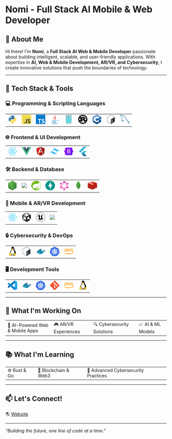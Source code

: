 # **Nomi - Full Stack AI Mobile & Web Developer**

## 🚀 About Me

Hi there! I'm **Nomi**, a **Full Stack AI Web & Mobile Developer** passionate about building intelligent, scalable, and user-friendly applications. With expertise in **AI, Web & Mobile Development, AR/VR, and Cybersecurity**, I create innovative solutions that push the boundaries of technology.

---

## 🔧 Tech Stack & Tools

### 💻 Programming & Scripting Languages

<table>
<tr>
<td><img src="https://github.com/devicons/devicon/blob/master/icons/python/python-original.svg" width="30"></td>
<td><img src="https://github.com/devicons/devicon/blob/master/icons/javascript/javascript-original.svg" width="30"></td>
<td><img src="https://github.com/devicons/devicon/blob/master/icons/typescript/typescript-original.svg" width="30"></td>
<td><img src="https://github.com/devicons/devicon/blob/master/icons/java/java-original.svg" width="30"></td>
<td><img src="https://github.com/devicons/devicon/blob/master/icons/go/go-original.svg" width="30"></td>
<td><img src="https://github.com/devicons/devicon/blob/master/icons/rust/rust-original.svg" width="30"></td>
<td><img src="https://github.com/devicons/devicon/blob/master/icons/cplusplus/cplusplus-original.svg" width="30"></td>
<td><img src="https://github.com/devicons/devicon/blob/master/icons/bash/bash-original.svg" width="30"></td>
<td><img src="https://github.com/devicons/devicon/blob/master/icons/mysql/mysql-original.svg" width="30"></td>
</tr>
</table>

### 🌐 Frontend & UI Development

<table>
<tr>
<td><img src="https://github.com/devicons/devicon/blob/master/icons/react/react-original.svg" width="30"></td>
<td><img src="https://github.com/devicons/devicon/blob/master/icons/vuejs/vuejs-original.svg" width="30"></td>
<td><img src="https://github.com/devicons/devicon/blob/master/icons/angularjs/angularjs-original.svg" width="30"></td>
<td><img src="https://github.com/devicons/devicon/blob/master/icons/tailwindcss/tailwindcss-original.svg" width="30"></td>
<td><img src="https://github.com/devicons/devicon/blob/master/icons/bootstrap/bootstrap-original.svg" width="30"></td>
<td><img src="https://github.com/devicons/devicon/blob/master/icons/flutter/flutter-original.svg" width="30"></td>
</tr>
</table>

### 🛠 Backend & Database

<table>
<tr>
<td><img src="https://github.com/devicons/devicon/blob/master/icons/nodejs/nodejs-original.svg" width="30"></td>
<td><img src="https://cdn.jsdelivr.net/gh/devicons/devicon/icons/django/django-plain.svg" width="30"></td>
<td><img src="https://github.com/devicons/devicon/blob/master/icons/spring/spring-original.svg" width="30"></td>
<td><img src="https://github.com/devicons/devicon/blob/master/icons/fastapi/fastapi-original.svg" width="30"></td>
<td><img src="https://github.com/devicons/devicon/blob/master/icons/graphql/graphql-plain.svg" width="30"></td>
<td><img src="https://github.com/devicons/devicon/blob/master/icons/mongodb/mongodb-original.svg" width="30"></td>
<td><img src="https://github.com/devicons/devicon/blob/master/icons/redis/redis-original.svg" width="30"></td>
</tr>
</table>

### 📱 Mobile & AR/VR Development

<table>
<tr>
<td><img src="https://github.com/devicons/devicon/blob/master/icons/react/react-original.svg" width="30"></td>
<td><img src="https://github.com/devicons/devicon/blob/master/icons/unity/unity-original.svg" width="30"></td>
<td><img src="https://github.com/devicons/devicon/blob/master/icons/unrealengine/unrealengine-original.svg" width="30"></td>
<td><img src="https://avatars.githubusercontent.com/u/34385910?s=200&v=4" width="30"></td>
</tr>
</table>

### 🔒 Cybersecurity & DevOps

<table>
<tr>
<td><img src="https://github.com/devicons/devicon/blob/master/icons/linux/linux-original.svg" width="30"></td>
<td><img src="https://github.com/devicons/devicon/blob/master/icons/bash/bash-original.svg" width="30"></td>
<td><img src="https://github.com/devicons/devicon/blob/master/icons/docker/docker-original.svg" width="30"></td>
<td><img src="https://github.com/devicons/devicon/blob/master/icons/kubernetes/kubernetes-plain.svg" width="30"></td>
<td><img src="https://github.com/devicons/devicon/blob/master/icons/amazonwebservices/amazonwebservices-plain-wordmark.svg" width="30"></td>
</tr>
</table>

### 🖥 Development Tools

<table>
<tr>
<td><img src="https://github.com/devicons/devicon/blob/master/icons/vscode/vscode-original.svg" width="30"></td>
<td><img src="https://github.com/devicons/devicon/blob/master/icons/docker/docker-original.svg" width="30"></td>
<td><img src="https://github.com/devicons/devicon/blob/master/icons/kubernetes/kubernetes-plain.svg" width="30"></td>
<td><img src="https://github.com/devicons/devicon/blob/master/icons/git/git-original.svg" width="30"></td>
<td><img src="https://github.com/devicons/devicon/blob/master/icons/amazonwebservices/amazonwebservices-plain-wordmark.svg" width="30">
<td><img src="https://github.com/devicons/devicon/blob/master/icons/linux/linux-original.svg" width="30"></td>
</tr>
</table>

---

## 🚀 What I'm Working On

<table>
<tr>
<td>🤖 AI-Powered Web & Mobile Apps</td>
<td>🎮 AR/VR Experiences</td>
<td>🔍 Cybersecurity Solutions</td>
<td>📈 AI & ML Models</td>
</tr>
</table>

---

## 📚 What I'm Learning

<table>
<tr>
<td>⚙️ Rust & Go</td>
<td>🔗 Blockchain & Web3</td>
<td>🔐 Advanced Cybersecurity Practices</td>
</tr>
</table>

---

## 📫 Let's Connect!

🌎 [Website](https://seedinov.com)

---

*"Building the future, one line of code at a time."*

